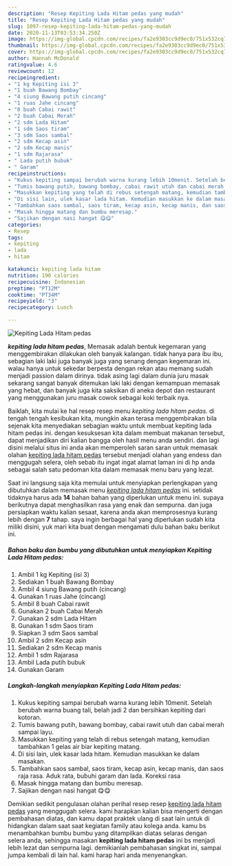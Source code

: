 ```yaml
---
description: "Resep Kepiting Lada Hitam pedas yang mudah"
title: "Resep Kepiting Lada Hitam pedas yang mudah"
slug: 1097-resep-kepiting-lada-hitam-pedas-yang-mudah
date: 2020-11-13T03:53:34.250Z
image: https://img-global.cpcdn.com/recipes/fa2e9303cc9d9ec0/751x532cq70/kepiting-lada-hitam-pedas-foto-resep-utama.jpg
thumbnail: https://img-global.cpcdn.com/recipes/fa2e9303cc9d9ec0/751x532cq70/kepiting-lada-hitam-pedas-foto-resep-utama.jpg
cover: https://img-global.cpcdn.com/recipes/fa2e9303cc9d9ec0/751x532cq70/kepiting-lada-hitam-pedas-foto-resep-utama.jpg
author: Hannah McDonald
ratingvalue: 4.6
reviewcount: 12
recipeingredient:
- "1 kg Kepiting isi 3"
- "1 buah Bawang Bombay"
- "4 siung Bawang putih cincang"
- "1 ruas Jahe cincang"
- "8 buah Cabai rawit"
- "2 buah Cabai Merah"
- "2 sdm Lada Hitam"
- "1 sdm Saos tiram"
- "3 sdm Saos sambal"
- "2 sdm Kecap asin"
- "2 sdm Kecap manis"
- "1 sdm Rajarasa"
- " Lada putih bubuk"
- " Garam"
recipeinstructions:
- "Kukus kepiting sampai berubah warna kurang lebih 10menit. Setelah berubah warna buang tali, belah jadi 2 dan bersihkan kepiting dari kotoran."
- "Tumis bawang putih, bawang bombay, cabai rawit utuh dan cabai merah sampai layu."
- "Masukkan kepiting yang telah di rebus setengah matang, kemudian tambahkan 1 gelas air biar kepiting matang."
- "Di sisi lain, ulek kasar lada hitam. Kemudian masukkan ke dalam masakan."
- "Tambahkan saos sambal, saos tiram, kecap asin, kecap manis, dan saos raja rasa. Aduk rata, bubuhi garam dan lada. Koreksi rasa"
- "Masak hingga matang dan bumbu meresap."
- "Sajikan dengan nasi hangat 😋😋"
categories:
- Resep
tags:
- kepiting
- lada
- hitam

katakunci: kepiting lada hitam 
nutrition: 190 calories
recipecuisine: Indonesian
preptime: "PT12M"
cooktime: "PT34M"
recipeyield: "3"
recipecategory: Lunch

---
```



![Kepiting Lada Hitam pedas](https://img-global.cpcdn.com/recipes/fa2e9303cc9d9ec0/751x532cq70/kepiting-lada-hitam-pedas-foto-resep-utama.jpg)

<b><i>kepiting lada hitam pedas</i></b>, Memasak adalah bentuk kegemaran yang menggembirakan dilakukan oleh banyak kalangan. tidak hanya para ibu ibu, sebagian laki laki juga banyak juga yang senang dengan kegemaran ini. walau hanya untuk sekedar berpesta dengan rekan atau memang sudah menjadi passion dalam dirinya. tidak asing lagi dalam dunia juru masak sekarang sangat banyak ditemukan laki laki dengan kemampuan memasak yang hebat, dan banyak juga kita saksikan di aneka depot dan restaurant yang menggunakan juru masak cowok sebagai koki terbaik nya.



Baiklah, kita mulai ke hal resep resep menu <i>kepiting lada hitam pedas</i>. di tengah tengah kesibukan kita, mungkin akan terasa menggembirakan bila sejenak kita menyediakan sebagian waktu untuk membuat kepiting lada hitam pedas ini. dengan kesuksesan kita dalam membuat makanan tersebut, dapat menjadikan diri kalian bangga oleh hasil menu anda sendiri. dan lagi disini melalui situs ini anda akan memperoleh saran saran untuk memasak olahan <u>kepiting lada hitam pedas</u> tersebut menjadi olahan yang endess dan menggugah selera, oleh sebab itu ingat ingat alamat laman ini di hp anda sebagai salah satu pedoman kita dalam memasak menu baru yang lezat.


Saat ini langsung saja kita memulai untuk menyiapkan perlengkapan yang dibutuhkan dalam memasak menu <u><i>kepiting lada hitam pedas</i></u> ini. setidak tidaknya harus ada <b>14</b> bahan bahan yang diperlukan untuk menu ini. supaya berikutnya dapat menghasilkan rasa yang enak dan sempurna. dan juga persiapkan waktu kalian sesaat, karena anda akan memprosesnya kurang lebih dengan <b>7</b> tahap. saya ingin berbagai hal yang diperlukan sudah kita miliki disini, yuk mari kita buat dengan mengamati dulu bahan baku berikut ini.

<!--inarticleads1-->

##### Bahan baku dan bumbu yang dibutuhkan untuk menyiapkan Kepiting Lada Hitam pedas:

1. Ambil 1 kg Kepiting (isi 3)
1. Sediakan 1 buah Bawang Bombay
1. Ambil 4 siung Bawang putih (cincang)
1. Gunakan 1 ruas Jahe (cincang)
1. Ambil 8 buah Cabai rawit
1. Gunakan 2 buah Cabai Merah
1. Gunakan 2 sdm Lada Hitam
1. Gunakan 1 sdm Saos tiram
1. Siapkan 3 sdm Saos sambal
1. Ambil 2 sdm Kecap asin
1. Sediakan 2 sdm Kecap manis
1. Ambil 1 sdm Rajarasa
1. Ambil  Lada putih bubuk
1. Gunakan  Garam




<!--inarticleads2-->

##### Langkah-langkah menyiapkan Kepiting Lada Hitam pedas:

1. Kukus kepiting sampai berubah warna kurang lebih 10menit. Setelah berubah warna buang tali, belah jadi 2 dan bersihkan kepiting dari kotoran.
1. Tumis bawang putih, bawang bombay, cabai rawit utuh dan cabai merah sampai layu.
1. Masukkan kepiting yang telah di rebus setengah matang, kemudian tambahkan 1 gelas air biar kepiting matang.
1. Di sisi lain, ulek kasar lada hitam. Kemudian masukkan ke dalam masakan.
1. Tambahkan saos sambal, saos tiram, kecap asin, kecap manis, dan saos raja rasa. Aduk rata, bubuhi garam dan lada. Koreksi rasa
1. Masak hingga matang dan bumbu meresap.
1. Sajikan dengan nasi hangat 😋😋




Demikian sedikit pengulasan olahan perihal resep resep <u>kepiting lada hitam pedas</u> yang menggugah selera. kami harapkan kalian bisa mengerti dengan pembahasan diatas, dan kamu dapat praktek ulang di saat lain untuk di hidangkan dalam saat saat kegiatan family atau kolega anda. kamu bs menambahkan bumbu bumbu yang ditampilkan diatas selaras dengan selera anda, sehingga masakan <b>kepiting lada hitam pedas</b> ini bs menjadi lebih lezat dan sempurna lagi. demikianlah pembahasan singkat ini, sampai jumpa kembali di lain hal. kami harap hari anda menyenangkan.
